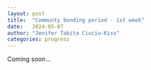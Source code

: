 ```yaml
---
layout: post
title:  "Communty bonding period - 1st week"
date:   2024-05-07
author: "Jenifer Tabita Ciuciu-Kiss"	
categories: progress
---
```


Coming soon...
